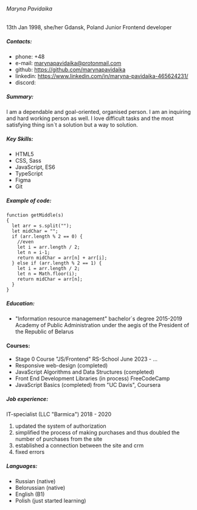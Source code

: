 ###### Maryna Pavidaika
13th Jan 1998, she/her
Gdansk, Poland
Junior Frontend developer
##### Contacts:
* phone: +48
* e-mail: marynapavidaika@protonmail.com
* github: https://github.com/marynapavidaika
* linkedin: https://www.linkedin.com/in/maryna-pavidaika-465624231/
* discord:
##### Summary:
I am a dependable and goal-oriented, organised person. I am an inquiring and hard working person as well.
I love difficult tasks and the most satisfying thing isn`t a solution but a way to solution.
##### Key Skills:
* HTML5
* CSS, Sass
* JavaScript, ES6
* TypeScript
* Figma
* Git
##### Example of code:
```
function getMiddle(s)
{
  let arr = s.split("");
  let midChar = "";
  if (arr.length % 2 == 0) {
    //even
    let i = arr.length / 2;
    let n = i-1;
    return midChar = arr[n] + arr[i];
  } else if (arr.length % 2 == 1) {
    let i = arr.length / 2;
    let n = Math.floor(i);
    return midChar = arr[n];
  }
}
```
##### Education:
* "Information resource management"
bachelor`s degree
2015-2019
Academy of Public Administration under the aegis of the President of the Republic of Belarus
#### Courses:
* Stage 0
Course "JS/Frontend"
RS-School
June 2023 - ...
* Responsive web-design (completed)
* JavaScript Algorithms and Data Structures (completed)
* Front End Development Libraries (in process)
FreeCodeCamp
* JavaScript Basics (completed)
from "UC Davis", Coursera
##### Job experience:
IT-specialist (LLC "Barmica")
2018 - 2020
1. updated the system of authorization
2. simplified the process of making purchases and thus doubled the number of purchases from the site
3. established a connection between the site and crm
4. fixed errors
##### Languages:
* Russian (native)
* Belorussian (native)
* English (B1)
* Polish (just started learning)